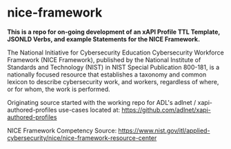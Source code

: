 # nice-framework
**This is a repo for on-going development of an xAPI Profile TTL Template, JSONLD Verbs, and example Statements for the NICE Framework.**

The National Initiative for Cybersecurity Education Cybersecurity Workforce Framework (NICE Framework), published by the National Institute of Standards and Technology (NIST) in NIST Special Publication 800-181, is a nationally focused resource that establishes a taxonomy and common lexicon to describe cybersecurity work, and workers, regardless of where, or for whom, the work is performed.

Originating source started with the working repo for ADL's  adlnet / xapi-authored-profiles use-cases located at: https://github.com/adlnet/xapi-authored-profiles

NICE Framework Competency Source: https://www.nist.gov/itl/applied-cybersecurity/nice/nice-framework-resource-center
